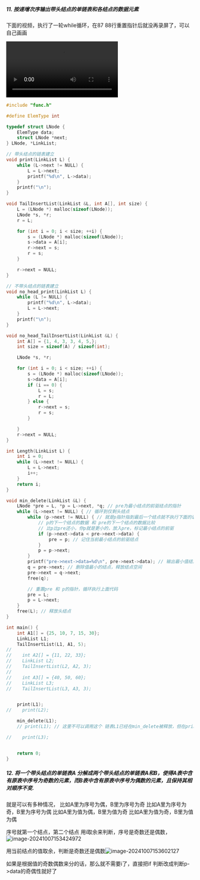 ##### 11. 按递增次序输出带头结点的单链表和各结点的数据元素

下面的视频，执行了一轮while循环，在87 88行重置指针后就没再录屏了，可以自己画画

<video src="/Users/yuebinghui/Documents/program/github/note/笔记/数据结构/代码步骤视频/屏幕录制2024-10-05 16.40.16.mov"></video>

```c++
#include "func.h"

#define ElemType int

typedef struct LNode {
    ElemType data;
    struct LNode *next;
} LNode, *LinkList;

// 带头结点的链表建立
void print(LinkList L) {
    while (L->next != NULL) {
        L = L->next;
        printf("%d\n", L->data);
    }
    printf("\n");
}

void TailInsertList(LinkList &L, int A[], int size) {
    L = (LNode *) malloc(sizeof(LNode));
    LNode *s, *r;
    r = L;

    for (int i = 0; i < size; ++i) {
        s = (LNode *) malloc(sizeof(LNode));
        s->data = A[i];
        r->next = s;
        r = s;
    }

    r->next = NULL;
}

// 不带头结点的链表建立
void no_head_print(LinkList L) {
    while (L != NULL) {
        printf("%d\n", L->data);
        L = L->next;
    }
    printf("\n");
}

void no_head_TailInsertList(LinkList &L) {
    int A[] = {1, 4, 3, 3, 4, 5,};
    int size = sizeof(A) / sizeof(int);

    LNode *s, *r;

    for (int i = 0; i < size; ++i) {
        s = (LNode *) malloc(sizeof(LNode));
        s->data = A[i];
        if (i == 0) {
            L = s;
            r = L;
        } else {
            r->next = s;
            r = s;
        }

    }
    r->next = NULL;
}

int Length(LinkList L) {
    int i = 0;
    while (L->next != NULL) {
        L = L->next;
        i++;
    }
    return i;
}

void min_delete(LinkList &L) {
    LNode *pre = L, *p = L->next, *q; // pre为最小结点的前驱结点的指针
    while (L->next != NULL) { // 循环到仅剩头结点
        while (p->next != NULL) { // 就是p指针指到最后一个结点就不执行下面的语句了
            // p的下一个结点的数据 和 pre的下一个结点的数据比较
            // 比p比pre还小，你p就是更小的，放入pre，标记最小结点的前驱
            if (p->next->data < pre->next->data) {
                pre = p; // 记住当前最小结点的前驱结点
            }
            p = p->next;
        }
        printf("pre->next->data=%d\n", pre->next->data); // 输出最小值结点的数据
        q = pre->next; // 删除值最小的结点，释放结点空间
        pre->next = q->next;
        free(q);

        // 重置pre 和 p的指针，循环执行上面代码
        pre = L;
        p = L->next;
    }
    free(L); // 释放头结点
}

int main() {
    int A1[] = {25, 10, 7, 15, 30};
    LinkList L1;
    TailInsertList(L1, A1, 5);
//
//    int A2[] = {11, 22, 33};
//    LinkList L2;
//    TailInsertList(L2, A2, 3);
//
//    int A3[] = {40, 50, 60};
//    LinkList L3;
//    TailInsertList(L3, A3, 3);


    print(L1);
//    print(L2);

    min_delete(L1);
    // print(L1); // 这里不可以调用这个 链表L1已经在min_delete被释放，但在print(L1)语句中仍然尝试访问已经释放的内存。

//    print(L3);


    return 0;
}
```

##### 12. 将一个带头结点的单链表A 分解成两个带头结点的单链表A和B，使得A表中含有原表中序号为奇数的元素，而B表中含有原表中序号为偶数的元素，且保持其相对顺序不变.

就是可以有多种情况，
比如A里为序号为偶，B里为序号为奇
比如A里为序号为奇，B里为序号为偶
比如A里为值为偶，B里为值为奇
比如A里为值为奇，B里为值为偶

序号就第一个结点，第二个结点
用i取余来判断，序号是奇数还是偶数，![image-20241007153424972](/Users/yuebinghui/Documents/program/github/note/images/image-20241007153424972.png)

用当前结点的值取余，判断是奇数还是偶数![image-20241007153602127](/Users/yuebinghui/Documents/program/github/note/images/image-20241007153602127.png)

如果是根据值的奇数偶数来分的话，那么就不需要i了，直接把if 判断改成判断p->data的奇偶性就好了